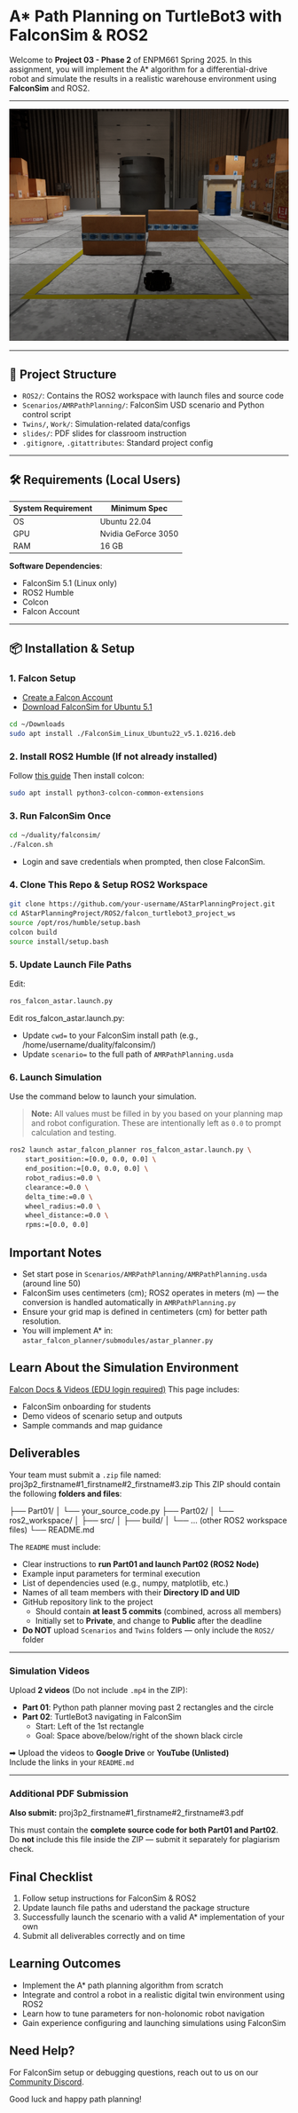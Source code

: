 # A* Path Planning on TurtleBot3 with FalconSim & ROS2

Welcome to **Project 03 - Phase 2** of ENPM661 Spring 2025. In this assignment, you will implement the A* algorithm for a differential-drive robot and simulate the results in a realistic warehouse environment using **FalconSim** and ROS2.

---

![TurtleBot3 navigating the map](image.png)

---

## 📁 Project Structure

- `ROS2/`: Contains the ROS2 workspace with launch files and source code
- `Scenarios/AMRPathPlanning/`: FalconSim USD scenario and Python control script
- `Twins/`, `Work/`: Simulation-related data/configs
- `slides/`: PDF slides for classroom instruction
- `.gitignore`, `.gitattributes`: Standard project config

---

## 🛠️ Requirements (Local Users)

| System Requirement | Minimum Spec            |
|--------------------|-------------------------|
| OS                 | Ubuntu 22.04            |
| GPU                | Nvidia GeForce 3050     |
| RAM                | 16 GB                   |

**Software Dependencies**:
- FalconSim 5.1 (Linux only)
- ROS2 Humble
- Colcon
- Falcon Account

---

## 📦 Installation & Setup

### 1. Falcon Setup
- [Create a Falcon Account](https://falcon.duality.ai/auth/sign-up)
- [Download FalconSim for Ubuntu 5.1](https://falcon.duality.ai/secure/downloads)
```bash
cd ~/Downloads
sudo apt install ./FalconSim_Linux_Ubuntu22_v5.1.0216.deb
```

### 2. Install ROS2 Humble (If not already installed)
Follow [this guide](https://docs.ros.org/en/humble/Installation.html)
Then install colcon:
```bash
sudo apt install python3-colcon-common-extensions
```

### 3. Run FalconSim Once
```bash
cd ~/duality/falconsim/
./Falcon.sh
```
- Login and save credentials when prompted, then close FalconSim.

### 4. Clone This Repo & Setup ROS2 Workspace
```bash
git clone https://github.com/your-username/AStarPlanningProject.git
cd AStarPlanningProject/ROS2/falcon_turtlebot3_project_ws
source /opt/ros/humble/setup.bash
colcon build
source install/setup.bash
```

### 5. Update Launch File Paths
Edit:
```bash
ros_falcon_astar.launch.py
```
Edit ros_falcon_astar.launch.py:
- Update `cwd=` to your FalconSim install path (e.g., /home/username/duality/falconsim/)
- Update `scenario=` to the full path of `AMRPathPlanning.usda`

### 6. Launch Simulation
Use the command below to launch your simulation.

> **Note:** All values must be filled in by you based on your planning map and robot configuration. These are intentionally left as `0.0` to prompt calculation and testing.

```bash
ros2 launch astar_falcon_planner ros_falcon_astar.launch.py \
    start_position:=[0.0, 0.0, 0.0] \
    end_position:=[0.0, 0.0, 0.0] \
    robot_radius:=0.0 \
    clearance:=0.0 \
    delta_time:=0.0 \
    wheel_radius:=0.0 \
    wheel_distance:=0.0 \
    rpms:=[0.0, 0.0]
```

## Important Notes
- Set start pose in `Scenarios/AMRPathPlanning/AMRPathPlanning.usda` (around line 50)
- FalconSim uses centimeters (cm); ROS2 operates in meters (m) — the conversion is handled automatically in `AMRPathPlanning.py`
- Ensure your grid map is defined in centimeters (cm) for better path resolution.
- You will implement A* in: `astar_falcon_planner/submodules/astar_planner.py`

## Learn About the Simulation Environment
[Falcon Docs & Videos (EDU login required)](https://falcon.duality.ai/secure/documentation/umd-enpm-661-astar-planning-project-videos)
This page includes:
- FalconSim onboarding for students
- Demo videos of scenario setup and outputs
- Sample commands and map guidance


## Deliverables

Your team must submit a `.zip` file named: proj3p2_firstname#1_firstname#2_firstname#3.zip
This ZIP should contain the following **folders and files**:

├── Part01/
│ └── your_source_code.py
├── Part02/
│ └── ros2_workspace/
│ ├── src/
│ ├── build/
│ └── ... (other ROS2 workspace files)
└── README.md

The `README` must include:
- Clear instructions to **run Part01 and launch Part02 (ROS2 Node)**
- Example input parameters for terminal execution
- List of dependencies used (e.g., numpy, matplotlib, etc.)
- Names of all team members with their **Directory ID and UID**
- GitHub repository link to the project  
  - Should contain **at least 5 commits** (combined, across all members)
  - Initially set to **Private**, and change to **Public** after the deadline
- **Do NOT** upload `Scenarios` and `Twins` folders — only include the `ROS2/` folder

---

### Simulation Videos

Upload **2 videos** (Do not include `.mp4` in the ZIP):

- **Part 01**: Python path planner moving past 2 rectangles and the circle
- **Part 02**: TurtleBot3 navigating in FalconSim  
  - Start: Left of the 1st rectangle  
  - Goal: Space above/below/right of the shown black circle

➡ Upload the videos to **Google Drive** or **YouTube (Unlisted)**  
Include the links in your `README.md`

---

### Additional PDF Submission

**Also submit:** proj3p2_firstname#1_firstname#2_firstname#3.pdf

This must contain the **complete source code for both Part01 and Part02**.  
Do **not** include this file inside the ZIP — submit it separately for plagiarism check.


## Final Checklist

1. Follow setup instructions for FalconSim & ROS2
2. Update launch file paths and uderstand the package structure
3. Successfully launch the scenario with a valid A* implementation of your own
4. Submit all deliverables correctly and on time

## Learning Outcomes
- Implement the A* path planning algorithm from scratch
- Integrate and control a robot in a realistic digital twin environment using ROS2
- Learn how to tune parameters for non-holonomic robot navigation
- Gain experience configuring and launching simulations using FalconSim

## Need Help?
For FalconSim setup or debugging questions, reach out to us on our [Community Discord](https://discord.com/invite/dualityfalconcommunity). 

Good luck and happy path planning!
